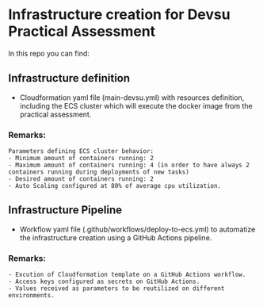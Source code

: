 # Infrastructure creation for Devsu Practical Assessment

In this repo you can find:

## Infrastructure definition
- Cloudformation yaml file (main-devsu.yml) with resources definition, including the ECS cluster which will execute the docker image from the practical assessment.

### Remarks:
    Parameters defining ECS cluster behavior:
    - Minimum amount of containers running: 2
    - Maximum amount of containers running: 4 (in order to have always 2 containers running during deployments of new tasks)
    - Desired amount of containers running: 2 
    - Auto Scaling configured at 80% of average cpu utilization.


## Infrastructure Pipeline
- Workflow yaml file (.github/workflows/deploy-to-ecs.yml) to automatize the infrastructure creation using a GitHub Actions pipeline.

### Remarks:
    - Excution of Cloudformation template on a GitHub Actions workflow.
    - Access keys configured as secrets on GitHub Actions.
    - Values received as parameters to be reutilized on different environments.
  

